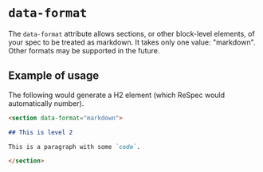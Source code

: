 # `data-format`

The `data-format` attribute allows sections, or other block-level elements, of your spec to be treated as markdown. It takes only one value: "markdown". Other formats may be supported in the future.

## Example of usage

The following would generate a H2 element (which ReSpec would automatically number).

```markdown "example": "Interpret content of given section as markdown."
<section data-format="markdown">

## This is level 2

This is a paragraph with some `code`.

</section>
```

